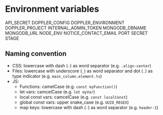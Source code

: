 # Environment variables

API_SECRET
DOPPLER_CONFIG
DOPPLER_ENVIRONMENT
DOPPLER_PROJECT
INTERNAL_ADMIN_TOKEN
MONGODB_DBNAME
MONGODB_URL
NODE_ENV
NOTICE_CONTACT_EMAIL
PORT
SECRET
STAGE

## Naming convention

- CSS: lowercase with dash (`-`) as word separator (e.g. `.align-center`)
- Files: lowercase with underscore (`_`) as word separator and dot (`.`) as type indicator (e.g. `main_column.element.ts`)
- JS:
  - Functions: camelCase (e.g. `const myFunction()`)
  - let vars: camcelCase (e.g. `let myVar`)
  - local const vars: camcelCase (e.g. `const localConst`)
  - global const vars: upper snake_case (e.g. `UUID_REGEX`)
  - map keys: lowercase with dash (`-`) as word separator (e.g. `header-1`)
